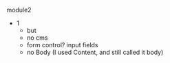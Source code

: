 module2

- 1
  - but
  - no cms
  - form control?  input fields
  - no Body (I used Content, and still called it body)
